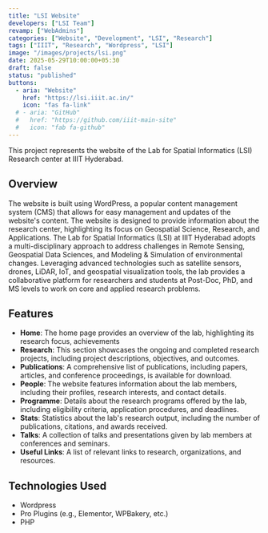 ```yaml
---
title: "LSI Website"
developers: ["LSI Team"]
revamp: ["WebAdmins"]
categories: ["Website", "Development", "LSI", "Research"]
tags: ["IIIT", "Research", "Wordpress", "LSI"]
image: "/images/projects/lsi.png"
date: 2025-05-29T10:00:00+05:30
draft: false
status: "published"
buttons:
  - aria: "Website"
    href: "https://lsi.iiit.ac.in/"
    icon: "fas fa-link"
  # - aria: "GitHub"
  #   href: "https://github.com/iiit-main-site"
  #   icon: "fab fa-github"
---
```


This project represents the website of the Lab for Spatial Informatics (LSI) Research center at IIIT Hyderabad.

## Overview

The website is built using WordPress, a popular content management system (CMS) that allows for easy management and updates of the website's content. The website is designed to provide information about the research center, highlighting its focus on Geospatial Science, Research, and Applications. The Lab for Spatial Informatics (LSI) at IIIT Hyderabad adopts a multi-disciplinary approach to address challenges in Remote Sensing, Geospatial Data Sciences, and Modeling & Simulation of environmental changes. Leveraging advanced technologies such as satellite sensors, drones, LiDAR, IoT, and geospatial visualization tools, the lab provides a collaborative platform for researchers and students at Post-Doc, PhD, and MS levels to work on core and applied research problems.

## Features
<!-- Home, Project/Research, Publications, People, Programme, stats, Talks, useful links-->
- **Home**: The home page provides an overview of the lab, highlighting its research focus, achievements
- **Research**: This section showcases the ongoing and completed research projects, including project descriptions, objectives, and outcomes.
- **Publications**: A comprehensive list of publications, including papers, articles, and conference proceedings, is available for download.
- **People**: The website features information about the lab members, including their profiles, research interests, and contact details.
- **Programme**: Details about the research programs offered by the lab, including eligibility criteria, application procedures, and deadlines.
- **Stats**: Statistics about the lab's research output, including the number of publications, citations, and awards received.
- **Talks**: A collection of talks and presentations given by lab members at conferences and seminars.
- **Useful Links**: A list of relevant links to research, organizations, and resources.

## Technologies Used

- Wordpress
- Pro Plugins (e.g., Elementor, WPBakery, etc.)
- PHP
